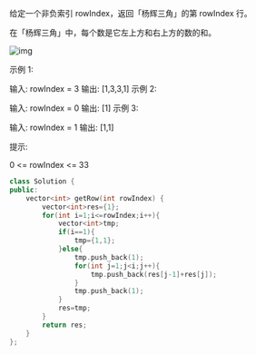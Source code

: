 给定一个非负索引 rowIndex，返回「杨辉三角」的第 rowIndex 行。

在「杨辉三角」中，每个数是它左上方和右上方的数的和。

 ![img](https://pic.leetcode-cn.com/1626927345-DZmfxB-PascalTriangleAnimated2.gif)

示例 1:

输入: rowIndex = 3
输出: [1,3,3,1]
示例 2:

输入: rowIndex = 0
输出: [1]
示例 3:

输入: rowIndex = 1
输出: [1,1]


提示:

0 <= rowIndex <= 33

```cpp
class Solution {
public:
    vector<int> getRow(int rowIndex) {
        vector<int>res={1};
        for(int i=1;i<=rowIndex;i++){
            vector<int>tmp;
            if(i==1){
                tmp={1,1};
            }else{
                tmp.push_back(1);
                for(int j=1;j<i;j++){
                    tmp.push_back(res[j-1]+res[j]);
                }
                tmp.push_back(1);
            }
            res=tmp;
        }
        return res;
    }
};
```

